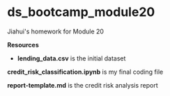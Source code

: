 # ds_bootcamp_module20
Jiahui's homework for Module 20

**Resources**
- **lending_data.csv** is the initial dataset

**credit_risk_classification.ipynb** is my final coding file

**report-template.md** is the credit risk analysis report
